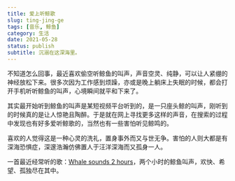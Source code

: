 ```yaml
---
title: 爱上听鲸歌
slug: ting-jing-ge
tags: [音乐, 鲸鱼]
category: 生活
date: 2021-05-28
status: publish
subtitle: 沉溺在这深海里。
---
```

不知道怎么回事，最近喜欢偷空听鲸鱼的叫声，声音空灵、纯静，可以让人紧绷的神经放松下来。很多次因为工作感到烦躁，亦或是晚上躺床上失眠的时候，都会打开手机听听鲸鱼的叫声，心境瞬间就平和下来了。

其实最开始听到鲸鱼的叫声是某短视频平台听到的，是一只座头鲸的叫声，刚听到的时候真的是让人惊艳且陶醉。于是就在网上寻找更多这样的声音，在搜索的过程中发现也有好多爱听鲸歌的，当然也有一些害怕听见鲸鸣的。

喜欢的人觉得这是一种心灵的洗礼，置身事外而又与世无争。害怕的人则大都是有深海恐惧症，深邃浩瀚仿佛置人于汪洋深海而又孤身一人。



一首最近经常听的歌：[Whale sounds 2 hours](https://c.y.qq.com/base/fcgi-bin/u?__=oHL1GdU "Whale sounds 2 hours")，两个小时的鲸鱼叫声，欢快、希望、孤独尽在其中。